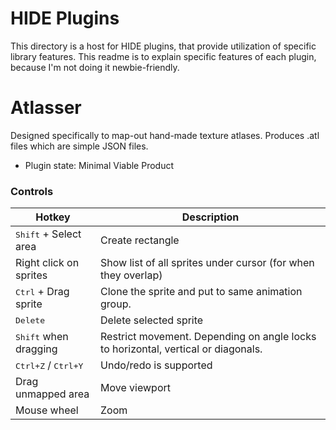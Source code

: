 # HIDE Plugins
This directory is a host for HIDE plugins, that provide utilization of specific library features. This readme is to explain specific features of each plugin, because I'm not doing it newbie-friendly.

# Atlasser
Designed specifically to map-out hand-made texture atlases. Produces .atl files which are simple JSON files.
* Plugin state: Minimal Viable Product

### Controls
| Hotkey | Description
| --- | ---
| <kbd>Shift</kbd> + Select area | Create rectangle
| Right click on sprites | Show list of all sprites under cursor (for when they overlap)
| <kbd>Ctrl</kbd> + Drag sprite | Clone the sprite and put to same animation group.
| <kbd>Delete</kbd> | Delete selected sprite
| <kbd>Shift</kbd> when dragging | Restrict movement. Depending on angle locks to horizontal, vertical or diagonals.
| <kbd>Ctrl+Z</kbd> / <kbd>Ctrl+Y</kbd> | Undo/redo is supported
| Drag unmapped area | Move viewport
| Mouse wheel | Zoom